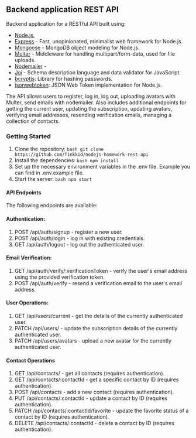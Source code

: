 ## Backend application REST API
Backend application for a RESTful API built using:
 - [Node.js](https://nodejs.org/en), 
 - [Express](https://expressjs.com/) - Fast, unopinionated, minimalist web framework for Node.js. 
 - [Mongoose](https://mongoosejs.com/) - MongoDB object modeling for Node.js.
 - [Multer](github.com/expressjs/multer#readme) - Middleware for handling multipart/form-data, used for file uploads.
 - [Nodemailer](https://nodemailer.com/about/) -
 - [Joi](https://joi.dev/api/) - Schema description language and data validator for JavaScript.
 - [bcryptjs](https://github.com/kelektiv/node.bcrypt.js#readme): Library for hashing passwords.
 - [jsonwebtoken](https://github.com/auth0/node-jsonwebtoken#readme): JSON Web Token implementation for Node.js.

 
 The API allows users to register, log in, log out, uploading avatars with Multer, send emails with nodemailer.
 Also includes additional endpoints for getting the current user, updating the subscription, updating avatars, verifying email addresses, resending verification emails, managing a collection of contacts.

### Getting Started
1. Clone the repository: ```bash
git clone https://github.com/Tinkkid/nodejs-homework-rest-api```
2. Install the dependencies: ```bash
npm install```
3. Set up the necessary environment variables in the .env file. Example you can find in .env.example file.
4. Start the server: ```bash
npm start```

#### API Endpoints

The following endpoints are available:

#### Authentication:
1. POST /api/auth/signup - register a new user.
2. POST /api/auth/login - log in with existing credentials.
3. GET /api/auth/logout - log out the authenticated user.

#### Email Verification:
1. GET /api/auth/verify/:verificationToken - verify the user's email address using the provided verification token.
2. POST /api/auth/verify - resend a verification email to the user's email address.

#### User Operations:
1. GET /api/users/current - get the details of the currently authenticated user.
2. PATCH /api/users/ - update the subscription details of the currently authenticated user.
3. PATCH /api/users/avatars - upload a new avatar for the currently authenticated user.

#### Contact Operations
1. GET /api/contacts/ - get all contacts (requires authentication).
2. GET /api/contacts/:contactId - get a specific contact by ID (requires authentication).
3. POST /api/contacts - add a new contact (requires authentication).
4. PUT /api/contacts/:contactId - update a contact by ID (requires authentication).
5. PATCH /api/contacts/:contactId/favorite - update the favorite status of a contact by ID (requires authentication).
6. DELETE /api/contacts/:contactId - delete a contact by ID (requires authentication).

